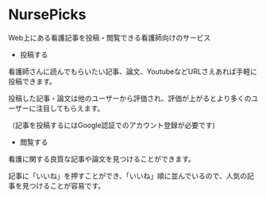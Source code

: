 # NursePicks
Web上にある看護記事を投稿・閲覧できる看護師向けのサービス
- 投稿する

看護師さんに読んでもらいたい記事、論文、YoutubeなどURLさえあれば手軽に投稿できます。

投稿した記事・論文は他のユーザーから評価され、評価が上がるとより多くのユーザーに注目してもらえます。

（記事を投稿するにはGoogle認証でのアカウント登録が必要です)
- 閲覧する

看護に関する良質な記事や論文を見つけることができます。

記事に「いいね」を押すことができ、「いいね」順に並んでいるので、人気の記事を見つけることが容易です。
